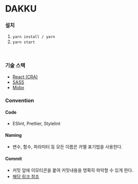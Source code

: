 # DAKKU


### 설치
1. `yarn install / yarn`
2. `yarn start`

<br />

### 기술 스택

- [React (CRA)](https://create-react-app.dev/docs/getting-started)
- [SASS](https://sass-lang.com/)
- [Mobx](https://mobx.js.org/README.html)

### Convention
#### Code 
- ESlint, Prettier, Stylelint
#### Naming
- 변수, 함수, 파라미터 등 모든 이름은 카멜 표기법을 사용한다.

#### Commit
- 커밋 앞에 이모티콘을 붙여 커밋내용을 명확히 파악할 수 있게 한다.
- [해당 링크 참조](https://gitmoji.dev/)